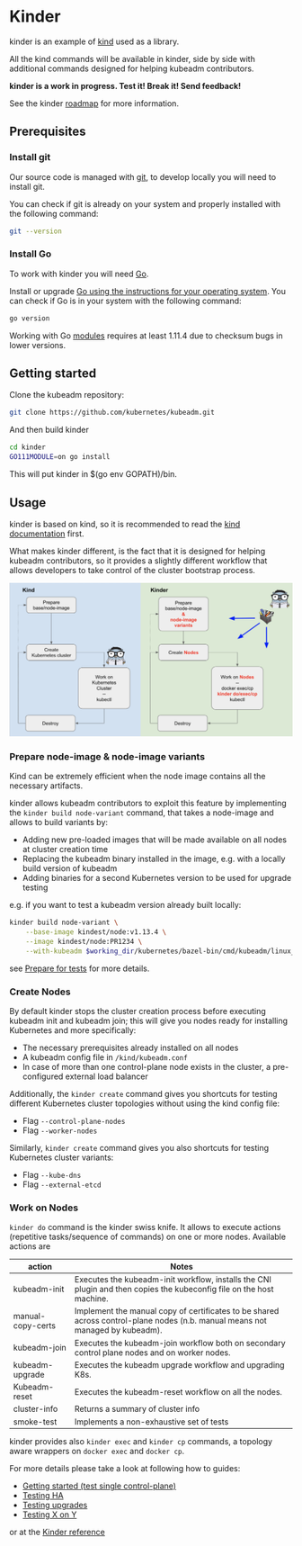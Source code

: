 # Kinder

kinder is an example of [kind](https://github.com/kubernetes-sigs/kind) used as a library.

All the kind commands will be available in kinder, side by side with additional commands
designed for helping kubeadm contributors.

**kinder is a work in progress. Test it! Break it! Send feedback!**

See the kinder [roadmap](roadmap.md) for more information.

## Prerequisites

### Install git

Our source code is managed with [git](https://git-scm.com/), to develop locally you will need to install git.

You can check if git is already on your system and properly installed with the following command:

```bash
git --version
```

### Install Go

To work with kinder you will need [Go](https://golang.org/doc/install).

Install or upgrade [Go using the instructions for your operating system](https://golang.org/doc/install).
You can check if Go is in your system with the following command:

```bash
go version
```

Working with Go [modules](https://kind.sigs.k8s.io/docs/contributing/getting-started/which%20we%20use%20for%20dependency%20management) requires at least 1.11.4 due to checksum bugs
in lower versions.

## Getting started

Clone the kubeadm repository:

```bash
git clone https://github.com/kubernetes/kubeadm.git
```

And then build kinder

```bash
cd kinder
GO111MODULE=on go install
```

This will put kinder in $(go env GOPATH)/bin.

## Usage

kinder is based on kind, so it is recommended to read the [kind documentation](https://kind.sigs.k8s.io/docs/user/quick-start/) first.

What makes kinder different, is the fact that it is designed for helping kubeadm contributors,
so it provides a slightly different workflow that allows developers to take control of the cluster
bootstrap process.

![Kinder workflow](doc/kinder-workflow.png)

### Prepare node-image & node-image variants

Kind can be extremely efficient when the node image contains all the necessary artifacts.

kinder allows kubeadm contributors to exploit this feature by implementing the `kinder build node-variant` command, that takes a node-image and allows to build variants by:

- Adding new pre-loaded images that will be made available on all nodes at cluster creation time
- Replacing the kubeadm binary installed in the image, e.g. with a locally build version of kubeadm
- Adding binaries for a second Kubernetes version to be used for upgrade testing

e.g. if you want to test a kubeadm version already built locally:

```bash
kinder build node-variant \
    --base-image kindest/node:v1.13.4 \
    --image kindest/node:PR1234 \
    --with-kubeadm $working_dir/kubernetes/bazel-bin/cmd/kubeadm/linux_amd64_pure_stripped/kubeadm
```

see [Prepare for tests](doc/prepare-for-tests.md) for more details.

### Create Nodes

By default kinder stops the cluster creation process before executing kubeadm init and kubeadm join;
this will give you nodes ready for installing Kubernetes and more specifically:

- The necessary prerequisites already installed on all nodes
- A kubeadm config file in `/kind/kubeadm.conf`
- In case of more than one control-plane node exists in the cluster, a pre-configured external load balancer

Additionally, the `kinder create` command gives you shortcuts for testing different Kubernetes cluster topologies without using the kind config file:

- Flag `--control-plane-nodes`
- Flag `--worker-nodes`

Similarly, `kinder create` command gives you also shortcuts for testing Kubernetes cluster variants:

- Flag `--kube-dns`
- Flag `--external-etcd`

### Work on Nodes

`kinder do` command is the kinder swiss knife.
It allows to execute actions (repetitive tasks/sequence of commands) on one or more nodes. Available actions are

| action          | Notes                                                        |
| --------------- | ------------------------------------------------------------ |
| kubeadm-init    | Executes the kubeadm-init workflow, installs the CNI plugin and then copies the kubeconfig file on the host machine.|
| manual-copy-certs      | Implement the manual copy of certificates to be shared across control-plane nodes (n.b. manual means not managed by kubeadm).|
| kubeadm-join    | Executes the kubeadm-join workflow both on secondary control plane nodes and on worker nodes.|
| kubeadm-upgrade |Executes the kubeadm upgrade workflow and upgrading K8s.|
| Kubeadm-reset   | Executes the kubeadm-reset workflow on all the nodes.|
| cluster-info    | Returns a summary of cluster info|
| smoke-test      | Implements a non-exhaustive set of tests|

kinder provides also `kinder exec` and `kinder cp` commands, a topology aware wrappers on `docker exec` and `docker cp`.

For more details please take a look at following how to guides:

- [Getting started (test single control-plane)](doc/getting-started.md)
- [Testing HA](doc/test-HA.md)
- [Testing upgrades](doc/test-upgrades.md)
- [Testing X on Y](doc/test-XonY.md)

or at the [Kinder reference](doc/reference.md)
